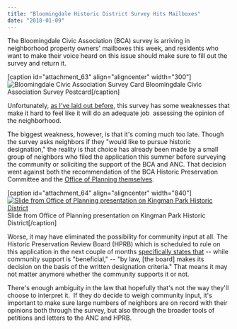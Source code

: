 ```yaml
---
title: "Bloomingdale Historic District Survey Hits Mailboxes"
date: "2018-01-09"
---
```


The Bloomingdale Civic Association (BCA) survey is arriving in neighborhood property owners' mailboxes this week, and residents who want to make their voice heard on this issue should make sure to fill out the survey and return it.

\[caption id="attachment\_63" align="aligncenter" width="300"\]![Bloomingdale Civic Association Survey Card](images/Attach4037_20180108_190339-300x225.jpg) Bloomingdale Civic Association Survey Postcard\[/caption\]

Unfortunately, [as I've laid out before](http://ward5forall.org/2017/12/14/why-i-oppose-historic-designation-for-bloomingdale/), this survey has some weaknesses that make it hard to feel like it will do an adequate job  assessing the opinion of the neighborhood.

The biggest weakness, however, is that it's coming much too late. Though the survey asks neighbors if they "would like to pursue historic designation," the reality is that choice has already been made by a small group of neighbors who filed the application this summer before surveying the community or soliciting the support of the BCA and ANC. That decision went against both the recommendation of the BCA Historic Preservation Committee and the [Office of Planning themselves](https://planning.dc.gov/sites/default/files/dc/sites/op/publication/attachments/Historic%20District%20Kingman%20Park%20UPDATED2%20NP.pdf).

\[caption id="attachment\_64" align="aligncenter" width="840"\][![Slide from Office of Planning presentation on Kingman Park Historic District](images/Historic-District-Process-1024x708.png)](http://ward5forall.org/wp-content/uploads/2018/01/Historic-District-Process.png) Slide from Office of Planning presentation on Kingman Park Historic District\[/caption\]

Worse, it may have eliminated the possibility for community input at all. The Historic Preservation Review Board (HPRB) which is scheduled to rule on this application in the next couple of months [specifically states that](https://planning.dc.gov/node/883602) -- while community support is "beneficial," -- "by law, \[the board\] makes its decision on the basis of the written designation criteria." That means it may not matter anymore whether the community supports it or not.

There's enough ambiguity in the law that hopefully that's not the way they'll choose to interpret it.  If they do decide to weigh community input, it's important to make sure large numbers of neighbors are on record with their opinions both through the survey, but also through the broader tools of petitions and letters to the ANC and HPRB.
